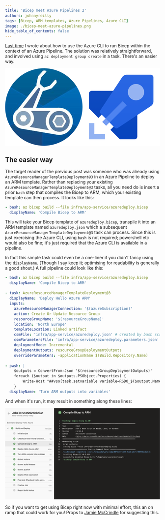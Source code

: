 ```yaml
---
title: 'Bicep meet Azure Pipelines 2'
authors: johnnyreilly
tags: [Bicep, ARM templates, Azure Pipelines, Azure CLI]
image: ./bicep-meet-azure-pipelines.png
hide_table_of_contents: false
---
```


[Last time](./2021-03-20-bicep-meet-azure-pipelines/index.md) I wrote about how to use the Azure CLI to run Bicep within the context of an Azure Pipeline. The solution was relatively straightforward, and involved using `az deployment group create` in a task. There's an easier way.

![Bicep meet Azure Pipelines](bicep-meet-azure-pipelines.png)

## The easier way

The target reader of the previous post was someone who was already using `AzureResourceManagerTemplateDeployment@3` in an Azure Pipeline to deploy an ARM template. Rather than replacing your existing `AzureResourceManagerTemplateDeployment@3` tasks, all you need do is insert a prior `bash` step that compiles the Bicep to ARM, which your existing template can then process. It looks like this:

```yml
- bash: az bicep build --file infra/app-service/azuredeploy.bicep
  displayName: 'Compile Bicep to ARM'
```

This will take your Bicep template of `azuredeploy.bicep`, transpile it into an ARM template named `azuredeploy.json` which a subsequent `AzureResourceManagerTemplateDeployment@3` task can process. Since this is just exercising the Azure CLI, using `bash` is not required; powershell etc would also be fine; it's just required that the Azure CLI is available in a pipeline.

In fact this simple task could even be a one-liner if you didn't fancy using the `displayName`. (Though I say keep it; optimising for readability is generally a good shout.) A full pipeline could look like this:

```yml
- bash: az bicep build --file infra/app-service/azuredeploy.bicep
  displayName: 'Compile Bicep to ARM'

- task: AzureResourceManagerTemplateDeployment@3
  displayName: 'Deploy Hello Azure ARM'
  inputs:
    azureResourceManagerConnection: '$(azureSubscription)'
    action: Create Or Update Resource Group
    resourceGroupName: '$(resourceGroupName)'
    location: 'North Europe'
    templateLocation: Linked artifact
    csmFile: 'infra/app-service/azuredeploy.json' # created by bash script
    csmParametersFile: 'infra/app-service/azuredeploy.parameters.json'
    deploymentMode: Incremental
    deploymentOutputs: resourceGroupDeploymentOutputs
    overrideParameters: -applicationName $(Build.Repository.Name)

- pwsh: |
    $outputs = ConvertFrom-Json '$(resourceGroupDeploymentOutputs)'
    foreach ($output in $outputs.PSObject.Properties) {
        Write-Host "##vso[task.setvariable variable=RGDO_$($output.Name)]$($output.Value.value)"
    }
  displayName: 'Turn ARM outputs into variables'
```

And when it's run, it may result in something along these lines:

![Bicep in an Azure Pipeline](azure-pipeline-with-bicep.png)

So if you want to get using Bicep right now with minimal effort, this an on ramp that could work for you! Props to [Jamie McCrindle](https://twitter.com/foldr) for suggesting this.
